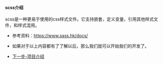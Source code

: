 #### scss介绍
scss是一种更易于使用的css样式文件。它支持嵌套，定义变量，引用其他样式文件，和样式混用。
+ 参考资料：https://www.sass.hk/docs/

+ 如果对于以上内容都有了了解以后，那么我们就可以开始我们的开发了。

- [下一步-项目介绍](guide)
